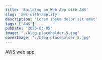 ```yaml
---
title: 'Building an Web App with AWS'
slug: 'aws-with-amplify'
description: 'Lorem ipsum dolor sit amet'
tags: ["AWS"]
pubDate: '2025-03-05'
image: "./blog-placeholder-5.jpg"
coverImage: './blog-placeholder-5.jpg'
---
```


AWS web app.
